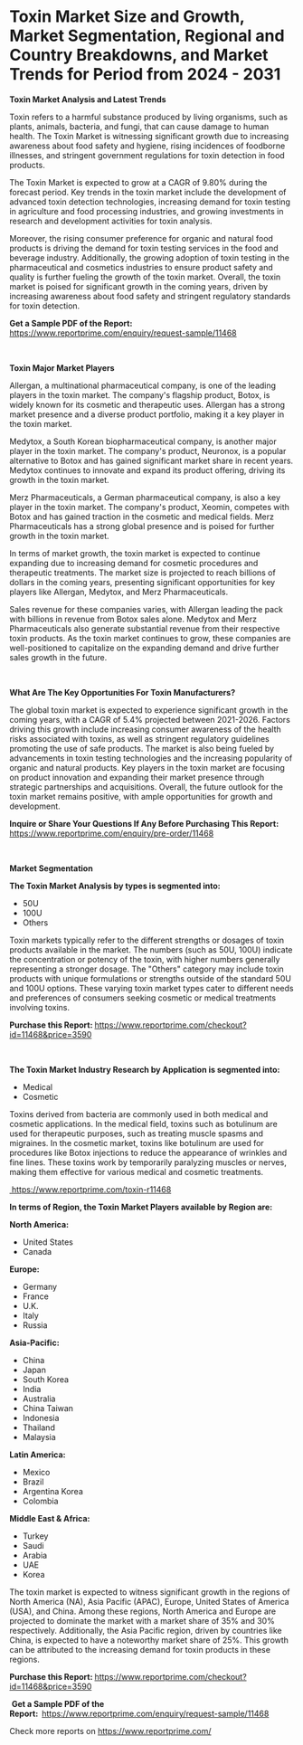 <p><h1>Toxin Market Size and Growth, Market Segmentation, Regional and Country Breakdowns, and Market Trends for Period from 2024 -  2031</h1></p><p><strong>Toxin Market Analysis and Latest Trends</strong></p>
<p><p>Toxin refers to a harmful substance produced by living organisms, such as plants, animals, bacteria, and fungi, that can cause damage to human health. The Toxin Market is witnessing significant growth due to increasing awareness about food safety and hygiene, rising incidences of foodborne illnesses, and stringent government regulations for toxin detection in food products.</p><p>The Toxin Market is expected to grow at a CAGR of 9.80% during the forecast period. Key trends in the toxin market include the development of advanced toxin detection technologies, increasing demand for toxin testing in agriculture and food processing industries, and growing investments in research and development activities for toxin analysis.</p><p>Moreover, the rising consumer preference for organic and natural food products is driving the demand for toxin testing services in the food and beverage industry. Additionally, the growing adoption of toxin testing in the pharmaceutical and cosmetics industries to ensure product safety and quality is further fueling the growth of the toxin market. Overall, the toxin market is poised for significant growth in the coming years, driven by increasing awareness about food safety and stringent regulatory standards for toxin detection.</p></p>
<p><strong>Get a Sample PDF of the Report:&nbsp;</strong> <a href="https://www.reportprime.com/enquiry/request-sample/11468">https://www.reportprime.com/enquiry/request-sample/11468</a></p>
<p>&nbsp;</p>
<p><strong>Toxin Major Market Players</strong></p>
<p><p>Allergan, a multinational pharmaceutical company, is one of the leading players in the toxin market. The company's flagship product, Botox, is widely known for its cosmetic and therapeutic uses. Allergan has a strong market presence and a diverse product portfolio, making it a key player in the toxin market.</p><p>Medytox, a South Korean biopharmaceutical company, is another major player in the toxin market. The company's product, Neuronox, is a popular alternative to Botox and has gained significant market share in recent years. Medytox continues to innovate and expand its product offering, driving its growth in the toxin market.</p><p>Merz Pharmaceuticals, a German pharmaceutical company, is also a key player in the toxin market. The company's product, Xeomin, competes with Botox and has gained traction in the cosmetic and medical fields. Merz Pharmaceuticals has a strong global presence and is poised for further growth in the toxin market.</p><p>In terms of market growth, the toxin market is expected to continue expanding due to increasing demand for cosmetic procedures and therapeutic treatments. The market size is projected to reach billions of dollars in the coming years, presenting significant opportunities for key players like Allergan, Medytox, and Merz Pharmaceuticals.</p><p>Sales revenue for these companies varies, with Allergan leading the pack with billions in revenue from Botox sales alone. Medytox and Merz Pharmaceuticals also generate substantial revenue from their respective toxin products. As the toxin market continues to grow, these companies are well-positioned to capitalize on the expanding demand and drive further sales growth in the future.</p></p>
<p>&nbsp;</p>
<p><strong>What Are The Key Opportunities For Toxin Manufacturers?</strong></p>
<p><p>The global toxin market is expected to experience significant growth in the coming years, with a CAGR of 5.4% projected between 2021-2026. Factors driving this growth include increasing consumer awareness of the health risks associated with toxins, as well as stringent regulatory guidelines promoting the use of safe products. The market is also being fueled by advancements in toxin testing technologies and the increasing popularity of organic and natural products. Key players in the toxin market are focusing on product innovation and expanding their market presence through strategic partnerships and acquisitions. Overall, the future outlook for the toxin market remains positive, with ample opportunities for growth and development.</p></p>
<p><strong>Inquire or Share Your Questions If Any Before Purchasing This Report:</strong> <a href="https://www.reportprime.com/enquiry/pre-order/11468">https://www.reportprime.com/enquiry/pre-order/11468</a></p>
<p>&nbsp;</p>
<p><strong>Market Segmentation</strong></p>
<p><strong>The Toxin Market Analysis by types is segmented into:</strong></p>
<p><ul><li>50U</li><li>100U</li><li>Others</li></ul></p>
<p><p>Toxin markets typically refer to the different strengths or dosages of toxin products available in the market. The numbers (such as 50U, 100U) indicate the concentration or potency of the toxin, with higher numbers generally representing a stronger dosage. The "Others" category may include toxin products with unique formulations or strengths outside of the standard 50U and 100U options. These varying toxin market types cater to different needs and preferences of consumers seeking cosmetic or medical treatments involving toxins.</p></p>
<p><strong>Purchase this Report:&nbsp;</strong><a href="https://www.reportprime.com/checkout?id=11468&price=3590">https://www.reportprime.com/checkout?id=11468&price=3590</a></p>
<p>&nbsp;</p>
<p><strong>The Toxin Market Industry Research by Application is segmented into:</strong></p>
<p><ul><li>Medical</li><li>Cosmetic</li></ul></p>
<p><p>Toxins derived from bacteria are commonly used in both medical and cosmetic applications. In the medical field, toxins such as botulinum are used for therapeutic purposes, such as treating muscle spasms and migraines. In the cosmetic market, toxins like botulinum are used for procedures like Botox injections to reduce the appearance of wrinkles and fine lines. These toxins work by temporarily paralyzing muscles or nerves, making them effective for various medical and cosmetic treatments.</p></p>
<p><a href="https://www.reportprime.com/toxin-r11468">&nbsp;https://www.reportprime.com/toxin-r11468</a></p>
<p><strong>In terms of Region, the Toxin Market Players available by Region are:</strong></p>
<p>
    <p> <strong> North America: </strong>
        <ul>
            <li>United States</li>
            <li>Canada</li>
        </ul>
        </p> 
    <p> <strong> Europe: </strong>
        <ul>
            <li>Germany</li>
            <li>France</li>
            <li>U.K.</li>
            <li>Italy</li>
            <li>Russia</li>
        </ul>
        </p> 
    <p> <strong> Asia-Pacific: </strong>
        <ul>
            <li>China</li>
            <li>Japan</li>
            <li>South Korea</li>
            <li>India</li>
            <li>Australia</li>
            <li>China Taiwan</li>
            <li>Indonesia</li>
            <li>Thailand</li>
            <li>Malaysia</li>
        </ul>
        </p> 
    <p> <strong> Latin America: </strong>
        <ul>
            <li>Mexico</li>
            <li>Brazil</li>
            <li>Argentina Korea</li>
            <li>Colombia</li>
        </ul>
        </p> 
    <p> <strong> Middle East & Africa: </strong>
        <ul>
            <li>Turkey</li>
            <li>Saudi</li>
            <li>Arabia</li>
            <li>UAE</li>
            <li>Korea</li>
        </ul>
    </p>
    </p>
<p><p>The toxin market is expected to witness significant growth in the regions of North America (NA), Asia Pacific (APAC), Europe, United States of America (USA), and China. Among these regions, North America and Europe are projected to dominate the market with a market share of 35% and 30% respectively. Additionally, the Asia Pacific region, driven by countries like China, is expected to have a noteworthy market share of 25%. This growth can be attributed to the increasing demand for toxin products in these regions.</p></p>
<p><strong>Purchase this Report: </strong><a href="https://www.reportprime.com/checkout?id=11468&price=3590">https://www.reportprime.com/checkout?id=11468&price=3590</a></p>
<p>&nbsp;<strong>Get a Sample PDF of the Report:&nbsp;&nbsp;</strong><a href="https://www.reportprime.com/enquiry/request-sample/11468">https://www.reportprime.com/enquiry/request-sample/11468</a></p>
<p><strong></strong></p>
<p>Check more reports on <a href="https://www.reportprime.com/">https://www.reportprime.com/</a></p>